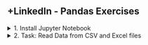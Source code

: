 ## +LinkedIn - Pandas Exercises

<details>
<summary>1. Install Jupyter Notebook </summary>

# Check Python version 

```x
python3 --version
```

# Install Pip

```x
curl https://bootstrap.pypa.io/get-pip.py -o get-pip.py
python3 get-pip.py
```

# Install Virtual Environment

```x
python3 -m venv venv
source venv/bin/activate
```

# Install Jupyter Notebook

```x
pip install notebook
```

# Run Jupyter Notebook

```x
jupyter notebook
```

# Uninstall all currently installed packages

```x
pip freeze > installed_packages.txt
pip uninstall -r installed_packages.txt -y
```

# Install packages from requirements.txt:

```x
pip install -r requirements.txt
```

# #END</details>

<details>
<summary>2. Task: Read Data from CSV and Excel files </summary>

# Task: Read Data from CSV and Excel files

![image](https://github.com/user-attachments/assets/48cb9650-aba3-40a4-a3d5-d2526d4fad80)
![image](https://github.com/user-attachments/assets/97501b97-c4c4-44a3-8ff8-73856549d66a)
![image](https://github.com/user-attachments/assets/df2a90fd-efd4-400d-97e1-1a015673e854)

```py
import pandas as pd
```

```py

```

```py

```

```py

```

```py

```

```py

```

```py

```

```py

```

```py

```

# #END</details>


